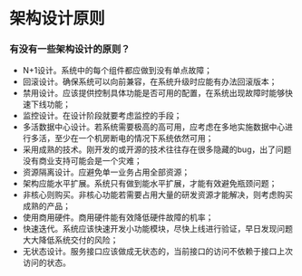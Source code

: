 # 架构设计原则

### 有没有⼀些架构设计的原则？

- N+1设计。系统中的每个组件都应做到没有单点故障；
- 回滚设计。确保系统可以向前兼容，在系统升级时应能有办法回滚版本；
- 禁⽤设计。应该提供控制具体功能是否可⽤的配置，在系统出现故障时能够快速下线功能；
- 监控设计。在设计阶段就要考虑监控的⼿段；
- 多活数据中心设计。若系统需要极⾼的⾼可⽤，应考虑在多地实施数据中⼼进⾏多活，⾄少在⼀个机房断电的情况下系统依然可⽤；
- 采⽤成熟的技术。刚开发的或开源的技术往往存在很多隐藏的bug，出了问题没有商业⽀持可能会是⼀个灾难；
- 资源隔离设计。应避免单⼀业务占⽤全部资源；
- 架构应能⽔平扩展。系统只有做到能⽔平扩展，才能有效避免瓶颈问题；
- ⾮核⼼则购买。⾮核⼼功能若需要占⽤⼤量的研发资源才能解决，则考虑购买成熟的产品；
- 使⽤商⽤硬件。商⽤硬件能有效降低硬件故障的机率；
- 快速迭代。系统应该快速开发⼩功能模块，尽快上线进⾏验证，早⽇发现问题⼤⼤降低系统交付的⻛险；
- ⽆状态设计。服务接⼝应该做成⽆状态的，当前接⼝的访问不依赖于接⼝上次访问的状态。

